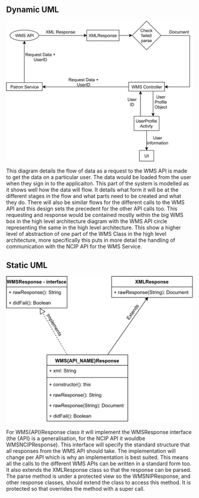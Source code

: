 ## Dynamic UML

![alt text](https://github.com/josh26turner/UoB-Library-App/blob/master/docs/PortfolioA/Dynamic-UML.png "Design UML")

This diagram details the flow of data as a request to the WMS API is made to get the data on a particular user. The data would be loaded from the user when they sign in to the applicaiton. This part of the system is modelled as it shows well how the data will flow. It details what form it will be at the different stages in the flow and what parts need to be created and what they do. There will also be similar flows for the different calls to the WMS API and this design sets the precedent for the other API calls too. This requesting and response would be contained mostly within the big WMS box in the high level architecture diagram with the WMS API circle representing the same in the high level architecture. This show a higher level of abstraction of one part of the WMS Class in the high level architecture, more specifically this puts in more detail the handling of communication with the NCIP API for the WMS Service.  
  
## Static UML

![alt text](https://github.com/josh26turner/UoB-Library-App/blob/master/docs/PortfolioA/Static-UML.png "Static UML")

For WMS{API}Response class it will implement the WMSResponse interface (the {API} is a generalisation, for the NCIP API it wouldbe WMSNCIPResponse). This interface will specify the standard structure that all responses from the WMS API should take. The implementation will change per API which is why an implementation is best suited. This means all the calls to the different WMS APIs can be written in a standard form too. It also extends the XMLResponse class so that the response can be parsed. The parse method is under a protected view so the WMSNIPResponse, and other response classes, should extend the class to access this method. It is protected so that overrides the method with a super call. 

